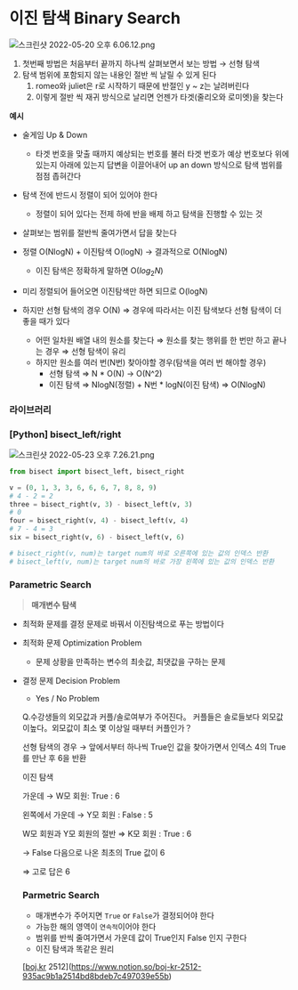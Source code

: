 # 이진 탐색 Binary Search

![스크린샷 2022-05-20 오후 6.06.12.png](https://s3-us-west-2.amazonaws.com/secure.notion-static.com/3b41ca57-c756-4889-ab4b-66975012cd36/스크린샷_2022-05-20_오후_6.06.12.png)

1. 첫번째 방법은 처음부터 끝까지 하나씩 살펴보면서 보는 방법 → 선형 탐색
2. 탐색 범위에 포함되지 않는 내용인 절반 씩 날릴 수 있게 된다
    1. romeo와 juliet은 r로 시작하기 때문에 반절인 y ~ z는 날려버린다
    2. 이렇게 절반 씩 재귀 방식으로 날리면 언젠가 타겟(줄리오와 로미엣)을 찾는다

**예시**

- 술게임 Up & Down
    - 타겟 번호을 맞출 때까지 예상되는 번호를 불러 타겟 번호가 예상 번호보다 위에 있는지 아래에 있는지 답변을 이끌어내어 up an down 방식으로 탐색 범위를 점점 좁혀간다

- 탐색 전에 반드시 정렬이 되어 있어야 한다
    - 정렬이 되어 있다는 전제 하에 반을 배제 하고 탐색을 진행할 수 있는 것
- 살펴보는 범위를 절반씩 줄여가면서 답을 찾는다

- 정렬 O(NlogN) + 이진탐색 O(logN) → 결과적으로 O(NlogN)
    - 이진 탐색은 정확하게 말하면 O($log_2{N)}$
- 미리 정렬되어 들어오면 이진탐색만 하면 되므로 O(logN)
- 하지만 선형 탐색의 경우 O(N) ⇒ 경우에 따라서는 이진 탐색보다 선형 탐색이 더 좋을 때가 있다
    - 어떤 일차원 배열 내의 원소를 찾는다 ⇒ 원소를 찾는 행위를 한 번만 하고 끝나는 경우 ⇒ 선형 탐색이 유리
    - 하지만 원소를 여러 번(N번) 찾아야할 경우(탐색을 여러 번 해야할 경우)
        - 선형 탐색 ⇒ N * O(N) → O(N^2)
        - 이진 탐색 ⇒ NlogN(정렬) + N번 * logN(이진 탐색) ⇒ O(NlogN)

### 라이브러리

### [Python] bisect_left/right

![스크린샷 2022-05-23 오후 7.26.21.png](https://s3-us-west-2.amazonaws.com/secure.notion-static.com/4985ae1d-3b7c-4319-b89a-43801b5dae11/스크린샷_2022-05-23_오후_7.26.21.png)

```python
from bisect import bisect_left, bisect_right

v = (0, 1, 3, 3, 6, 6, 6, 7, 8, 8, 9)
# 4 - 2 = 2
three = bisect_right(v, 3) - bisect_left(v, 3)
# 0
four = bisect_right(v, 4) - bisect_left(v, 4)
# 7 - 4 = 3
six = bisect_right(v, 6) - bisect_left(v, 6)

# bisect_right(v, num)는 target num의 바로 오른쪽에 있는 값의 인덱스 반환
# bisect_left(v, num)는 target num의 바로 가장 왼쪽에 있는 값의 인덱스 반환 
```

### Parametric Search

> **매개변수 탐색**
> 

- 최적화 문제를 결정 문제로 바꿔서 이진탐색으로 푸는 방법이다
- 최적화 문제 Optimization Problem
    - 문제 상황을 만족하는 변수의 최솟값, 최댓값을 구하는 문제
- 결정 문제 Decision Problem
    - Yes / No Problem
    
    Q.수강생들의 외모값과 커플/솔로여부가 주어진다。
    커플들은 솔로들보다 외모값이높다。외모값이 최소 몇 이상일 때부터 커플인가？
    
    선형 탐색의 경우 → 앞에서부터 하나씩 True인 값을 찾아가면서 인덱스 4의 True를 만난 후 6을 반환
    
    
    이진 탐색
    
    가운데 →  W모 회원:  True : 6
    
    왼쪽에서 가운데 → Y모 회원 : False : 5
    
    W모 회원과 Y모 회원의 절반 ⇒ K모 회원 : True : 6 
    
    → False 다음으로 나온 최초의 True 값이 6
    
    ⇒ 고로 답은 6
    
    ### Parmetric Search
    
    - 매개변수가 주어지면  `True` or `False`가 결정되어야 한다
    - 가능한 해의 영역이 `연속적`이어야 한다
    - 범위를 반씩 줄여가면서 가운데 값이 True인지 False 인지 구한다
    - 이진 탐색과 똑같은 원리
        
        
    
    [[boj.kr](http://boj.kr) 2512](https://www.notion.so/boj-kr-2512-935ac9b1a2514bd8bdeb7c497039e55b)